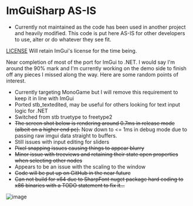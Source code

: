 # ImGuiSharp AS-IS

- Currently not maintained as the code has been used in another project and heavily modified. This code is put here AS-IS for other developers to use, alter or do whatever they see fit.

[LICENSE](https://github.com/ocornut/imgui/blob/master/LICENSE) Will retain ImGui's license for the time being.

Near completion of most of the port for ImGui to .NET. I would say I'm around the 90% mark and I'm currently working on the demo side to finish off any pieces I missed along the way. Here are some random points of interest.
- Currently targeting MonoGame but I will remove this requirement to keep it in line with ImGui
- Ported stb_textedited, may be useful for others looking for text input logic for .NET
- Switched from stb truetype to freetype2
- ~~The screen shot below is rendering around 0.7ms in release mode (albeit on a higher end pc).~~ Now down to <= 1ms in debug mode due to passing raw imgui data straight to buffers.
- Still issues with input editing for sliders
- ~~Pixel snapping issues causing things to appear blurry~~
- ~~Minor issue with treeviews and retaining their state open properties when selecting other nodes~~
- Appears to be an issue with the scaling to the window
- ~~Code will be put up on GitHub in the near future~~
- ~~Can not build for x64 due to SharpFont nuget package hard coding to x86 binaries with a TODO statement to fix it...~~

![image](https://github.com/xposure/ImGuiSharp/blob/master/Screens/2-28-17.PNG)
